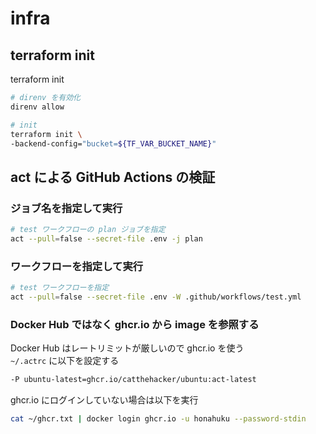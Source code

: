 # infra
## terraform init
terraform init  

```bash
# direnv を有効化
direnv allow

# init
terraform init \
-backend-config="bucket=${TF_VAR_BUCKET_NAME}"
```

## act による GitHub Actions の検証
### ジョブ名を指定して実行
```bash
# test ワークフローの plan ジョブを指定
act --pull=false --secret-file .env -j plan
```

### ワークフローを指定して実行
```bash
# test ワークフローを指定
act --pull=false --secret-file .env -W .github/workflows/test.yml
```

### Docker Hub ではなく ghcr.io から image を参照する
Docker Hub はレートリミットが厳しいので ghcr.io を使う  
`~/.actrc` に以下を設定する  

```bash
-P ubuntu-latest=ghcr.io/catthehacker/ubuntu:act-latest
```

ghcr.io にログインしていない場合は以下を実行  
```bash
cat ~/ghcr.txt | docker login ghcr.io -u honahuku --password-stdin
```
